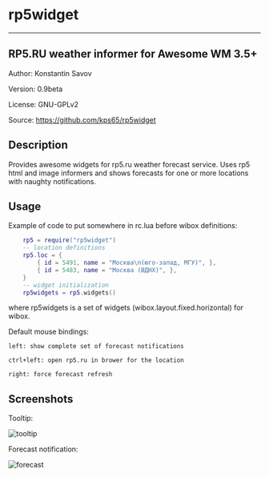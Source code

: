 rp5widget
=========

-------------------------------------------
RP5.RU weather informer for Awesome WM 3.5+
-------------------------------------------

Author: Konstantin Savov

Version: 0.9beta

License: GNU-GPLv2

Source: https://github.com/kps65/rp5widget

Description
-----------

Provides awesome widgets for rp5.ru weather forecast service.
Uses rp5 html and image informers and shows forecasts for one or
more locations with naughty notifications.

Usage 
-----

Example of code to put somewhere in rc.lua before wibox
definitions:

```lua
	rp5 = require("rp5widget")
	-- location definitions
	rp5.loc = {
		{ id = 5491, name = "Москва\n(юго-запад, МГУ)", },
		{ id = 5483, name = "Москва (ВДНХ)", },
	}
	-- widget initialization
	rp5widgets = rp5.widgets()
```

where rp5widgets is a set of widgets
(wibox.layout.fixed.horizontal) for wibox.

Default mouse bindings:

	left: show complete set of forecast notifications

	ctrl+left: open rp5.ru in brower for the location
	
	right: force forecast refresh

Screenshots
-----------

Tooltip:

![tooltip](https://leto43f.storage.yandex.net/rdisk/9980a58aee4084a729369e0c51d57f2ad8cc03a8f3946752f0d6195b081b62bd/inf/QYOiO08QvppLwy5DPU0OpjPyRnRjafKutU6LF62Css5dB7RdyrqFZOTamndTckezRDaiTBqdZK9_ZMTWVOWFUA==?uid=0&filename=tooltip.png&disposition=inline&hash=&limit=0&content_type=image%2Fpng&tknv=v2&rtoken=aa1d09f4d6d00235b91b1fbf69a82eb0&force_default=no)

Forecast notification:

![forecast](https://leto34g.storage.yandex.net/rdisk/b7197bd44916e93a8d66ceb47f7894adc037495e9733967fa4563db562944bda/inf/fG-g7Vb2XG5LWN9_9SJdxcLzOfyO5oMo2S5W29E8OIkdlI0UUJ16tL8Lrnzi9nC2q_J6bpmRyOJonT3VoXnDag==?uid=0&filename=forecast.png&disposition=inline&hash=&limit=0&content_type=image%2Fpng&tknv=v2&rtoken=aa1d09f4d6d00235b91b1fbf69a82eb0&force_default=no)
